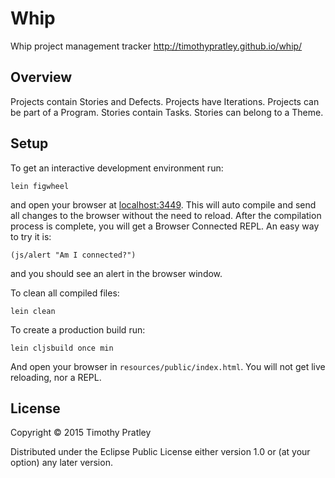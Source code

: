 # Whip

Whip project management tracker
http://timothypratley.github.io/whip/

## Overview

Projects contain Stories and Defects.
Projects have Iterations.
Projects can be part of a Program.
Stories contain Tasks.
Stories can belong to a Theme.

## Setup

To get an interactive development environment run:

    lein figwheel

and open your browser at [localhost:3449](http://localhost:3449/).
This will auto compile and send all changes to the browser without the
need to reload. After the compilation process is complete, you will
get a Browser Connected REPL. An easy way to try it is:

    (js/alert "Am I connected?")

and you should see an alert in the browser window.

To clean all compiled files:

    lein clean

To create a production build run:

    lein cljsbuild once min

And open your browser in `resources/public/index.html`. You will not
get live reloading, nor a REPL.

## License

Copyright © 2015 Timothy Pratley

Distributed under the Eclipse Public License either version 1.0 or (at your option) any later version.
